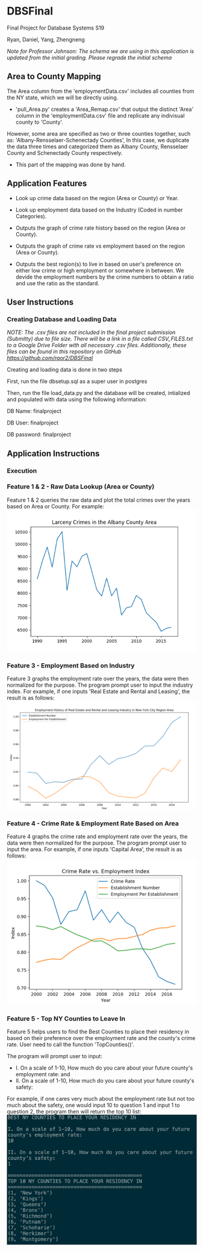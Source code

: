 # DBSFinal
Final Project for Database Systems S19

Ryan, Daniel, Yang, Zhengneng

*Note for Professor Johnson: The schema we are using in this application is updated from the initial grading. Please regrade the initial schema*


## Area to County Mapping
The Area column from the 'employmentData.csv' includes all counties from the NY state, which we will be directly using. 

- 'pull_Area.py' creates a 'Area_Remap.csv' that output the distinct 'Area' column in the 'employmentData.csv' file and replicate any indivisual county to 'County'.

However, some area are specified as two or three counties together, such as: 'Albany-Rensselaer-Schenectady Counties', 
In this case, we duplicate the data three times and categorized them as Albany County, Rensselaer County and Schenectady County respectively. 

- This part of the mapping was done by hand.

## Application Features

- Look up crime data based on the region (Area or County) or Year.

- Look up employment data based on the Industry (Coded in number Categories).

- Outputs the graph of crime rate history based on the region (Area or County).

- Outputs the graph of crime rate vs employment based on the region (Area or County).

- Outputs the best region(s) to live in based on user's preference on either low crime or high employment or somewhere in between. We devide the employment numbers by the crime numbers to obtain a ratio and use the ratio as the standard.

## User Instructions

### Creating Database and Loading Data

*NOTE: The .csv files are not included in the final project submission (Submitty) due to file size. There will be a link in a file called CSV_FILES.txt to a Google Drive Folder with all necessary .csv files. Additionally, these files can be found in this repository on GitHub https://github.com/raor2/DBSFinal* 

Creating and loading data is done in two steps

First, run the file dbsetup.sql as a super user in postgres

Then, run the file load_data.py and the database will be created, intialized and populated with data using the following information:

DB Name: 	finalproject

DB User: 	finalproject

DB password:	finalproject

## Application Instructions

### Execution


### Feature 1 & 2 - Raw Data Lookup (Area or County)
Feature 1 & 2 queries the raw data and plot the total crimes over the years based on Area or County. For example:
![alt text](https://github.com/raor2/DBSFinal/blob/master/Results_Graph/Feature1&2.jpg)

### Feature 3 - Employment Based on Industry
Feature 3 graphs the employment rate over the years, the data were then normalized for the purpose. The program prompt user to input the industry index. For example, if one inputs 'Real Estate and Rental and Leasing', the result is as follows:
![alt text](https://github.com/raor2/DBSFinal/blob/master/Results_Graph/Feature3.jpg)

### Feature 4 - Crime Rate & Employment Rate Based on Area
Feature 4 graphs the crime rate and employment rate over the years, the data were then normalized for the purpose. The program prompt user to input the area. For example, if one inputs 'Capital Area', the result is as follows:
![alt text](https://github.com/raor2/DBSFinal/blob/master/Results_Graph/Feature4.jpg)

### Feature 5 - Top NY Counties to Leave In
Feature 5 helps users to find the Best Counties to place their residency in based on their preference over the employment rate and the county's crime rate. User need to call the function 'TopCounties()'.

The program will prompt user to input:
- I. On a scale of 1-10, How much do you care about your future county's employment rate: 
and
- II. On a scale of 1-10, How much do you care about your future county's safety: 

For example, if one cares very much about the employment rate but not too much about the safety, one would input 10 to question 1 and input 1 to question 2, the program then will return the top 10 list:
![alt text](https://github.com/raor2/DBSFinal/blob/master/Results_Graph/Feature5.jpg)
 

